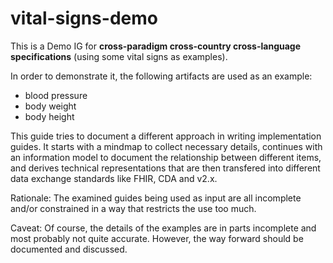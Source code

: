 # vital-signs-demo

This is a Demo IG for **cross-paradigm cross-country cross-language specifications** (using some vital signs as examples).

In order to demonstrate it, the following artifacts are used as an example:

* blood pressure
* body weight
* body height

This guide tries to document a different approach in writing implementation guides. 
It starts with a mindmap to collect necessary details, continues with an information model
to document the relationship between different items, and derives technical representations
that are then transfered into different data exchange standards like FHIR, CDA and v2.x.

Rationale: The examined guides being used as input are all incomplete and/or constrained in a way that
restricts the use too much.

Caveat: Of course, the details of the examples are in parts incomplete and most probably not quite accurate.
However, the way forward should be documented and discussed.